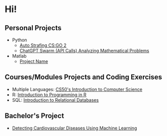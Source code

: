 # Hi!

## Personal Projects
- Python
  - [Auto Strafing CS:GO 2](https://github.com/PadTo/Auto_Counter_Strafing_cs_go_2)
  - [ChatGPT Swarm (API Calls) Analyzing Mathematical Problems](https://github.com/PadTo/ChatGPT-Swarm-API)
- Matlab 
  - [Project Name](#) <!-- Replace # with the actual link -->

## Courses/Modules Projects and Coding Exercises

- Multiple Languages: [CS50's Introduction to Computer Science](https://github.com/PadTo/CS50--Course-)
- R: [Introduction to Programming in R](https://github.com/PadTo/Programming-in-R)
- SQL: [Introduction to Relational Databases](https://github.com/PadTo/Introduction-Relational-Databases--SQL-)

## Bachelor's Project
- [Detecting Cardiovascular Diseases Using Machine Learning](https://github.com/PadTo/Detecting-CVDs-Using-ML-MATLAB/tree/main)
